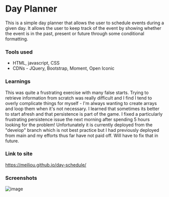 # Day Planner
This is a simple day planner that allows the user to schedule events during a given day.
It allows the user to keep track of the event by showing whether the event is in the past, present or future through some conditional formatting. 
### Tools used
- HTML, javascript, CSS
- CDNs - JQuery, Bootstrap, Moment, Open Iconic
### Learnings
This was quite a frustrating exercise with many false starts. Trying to retrieve information from scratch was really difficult and I find I tend to overly complicate things for myself - I'm always wanting to create arrays and loop them when it's not necessary. I learned that sometimes its better to start afresh and that persistence is part of the game. I fixed a particularly frustrating persistence issue the next morning after spending 5 hours looking for the problem! Unfortunately it is currently deployed from the "develop" branch which is not best practice but I had previously deployed from main and my efforts thus far have not paid off. Will have to fix that in future.
### Link to site
https://meiliou.github.io/day-schedule/

### Screenshots

![image](https://user-images.githubusercontent.com/83768277/222950033-f267c454-d3b7-4dd4-8213-753f47a4f345.png)

